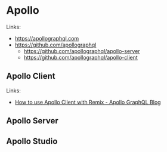 # Apollo

Links:

- <https://apollographql.com>
- <https://github.com/apollographql>
  - <https://github.com/apollographql/apollo-server>
  - <https://github.com/apollographql/apollo-client>

## Apollo Client

Links:

- [How to use Apollo Client with Remix - Apollo GraphQL Blog](https://apollographql.com/blog/how-to-use-apollo-client-with-remix)

## Apollo Server

## Apollo Studio
